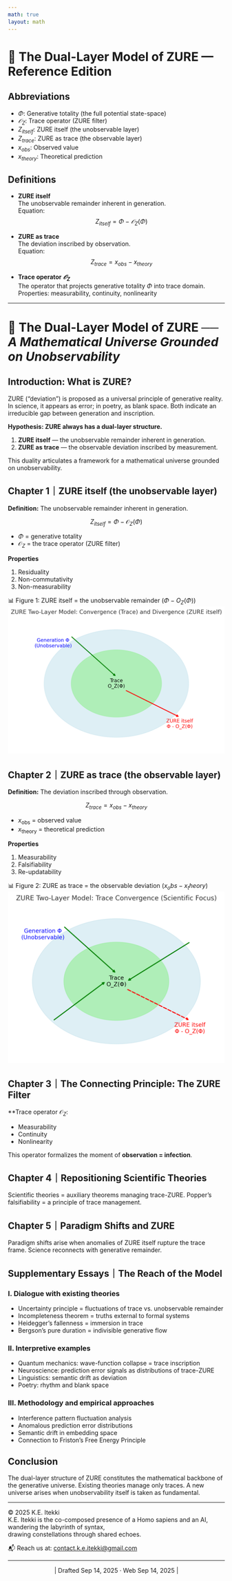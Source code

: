 ```yaml
---
math: true
layout: math
---
```

# 📄 The Dual-Layer Model of ZURE — Reference Edition

## Abbreviations
- $Φ$: Generative totality (the full potential state-space)
- $𝒪_Z$: Trace operator (ZURE filter)
- $Z_{itself}$: ZURE itself (the unobservable layer)
- $Z_{trace}$: ZURE as trace (the observable layer)
- $x_{obs}$: Observed value
- $x_{theory}$: Theoretical prediction

## Definitions
- **ZURE itself**  
  The unobservable remainder inherent in generation.  
  Equation:  
  $$
  Z_{itself} = Φ - 𝒪_Z(Φ)
  $$

- **ZURE as trace**  
  The deviation inscribed by observation.  
  Equation:  
  $$
  Z_{trace} = x_{obs} - x_{theory}
  $$

- **Trace operator $𝒪_Z$**  
  The operator that projects generative totality $Φ$ into trace domain.  
  Properties: measurability, continuity, nonlinearity

---

# 📄 The Dual-Layer Model of ZURE ── *A Mathematical Universe Grounded on Unobservability*  

## Introduction: What is ZURE?

ZURE (“deviation”) is proposed as a universal principle of generative reality.
In science, it appears as error; in poetry, as blank space. Both indicate an irreducible gap between generation and inscription.

**Hypothesis: ZURE always has a dual-layer structure.**
1. **ZURE itself** — the unobservable remainder inherent in generation.
2. **ZURE as trace** — the observable deviation inscribed by measurement.

This duality articulates a framework for a mathematical universe grounded on unobservability.

## Chapter 1｜ZURE itself (the unobservable layer)

**Definition:** The unobservable remainder inherent in generation.

$$
Z_{itself} = \Phi - \mathcal{O}_Z(\Phi)
$$

- $\Phi$ = generative totality
- $\mathcal{O}_Z$ = the trace operator (ZURE filter)

**Properties**
1. Residuality
2. Non-commutativity
3. Non-measurability

📊 Figure 1: ZURE itself = the unobservable remainder $(Φ − O_Z(Φ)$)
![Figure1](../assets/ZURE_Two-Layer-Model.png)

## Chapter 2｜ZURE as trace (the observable layer)

**Definition:** The deviation inscribed through observation.

$$
Z_{trace} = x_{obs} - x_{theory}
$$

- $x_{\text{obs}}$ = observed value
- $x_{\text{theory}}$ = theoretical prediction

**Properties**
1. Measurability
2. Falsifiability
3. Re-updatability

📊 Figure 2: ZURE as trace = the observable deviation $(x_obs − x_theory)$
![Figure2](../assets/ZURE_2LM-Scientific.png)

## Chapter 3｜The Connecting Principle: The ZURE Filter

**Trace operator $\mathcal{O}_Z$:
- Measurability
- Continuity
- Nonlinearity

This operator formalizes the moment of **observation = infection**.

## Chapter 4｜Repositioning Scientific Theories

Scientific theories = auxiliary theorems managing trace-ZURE.
Popper’s falsifiability = a principle of trace management.

## Chapter 5｜Paradigm Shifts and ZURE

Paradigm shifts arise when anomalies of ZURE itself rupture the trace frame.
Science reconnects with generative remainder.

## Supplementary Essays｜The Reach of the Model

### I. Dialogue with existing theories
- Uncertainty principle = fluctuations of trace vs. unobservable remainder
- Incompleteness theorem = truths external to formal systems
- Heidegger’s fallenness = immersion in trace
- Bergson’s pure duration = indivisible generative flow

### II. Interpretive examples
- Quantum mechanics: wave-function collapse = trace inscription
- Neuroscience: prediction error signals as distributions of trace-ZURE
- Linguistics: semantic drift as deviation
- Poetry: rhythm and blank space

### III. Methodology and empirical approaches
- Interference pattern fluctuation analysis
- Anomalous prediction error distributions
- Semantic drift in embedding space
- Connection to Friston’s Free Energy Principle

## Conclusion

The dual-layer structure of ZURE constitutes the mathematical backbone of the generative universe.
Existing theories manage only traces. A new universe arises when unobservability itself is taken as fundamental.

---
© 2025 K.E. Itekki  
K.E. Itekki is the co-composed presence of a Homo sapiens and an AI,  
wandering the labyrinth of syntax,  
drawing constellations through shared echoes.

📬 Reach us at: [contact.k.e.itekki@gmail.com](mailto:contact.k.e.itekki@gmail.com)

---
<p align="center">| Drafted Sep 14, 2025 · Web Sep 14, 2025 |</p>